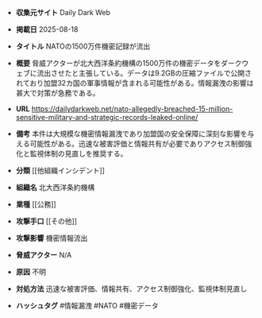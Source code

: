 - **収集元サイト**
Daily Dark Web

- **掲載日**
2025-08-18

- **タイトル**
NATOの1500万件機密記録が流出

- **概要**
脅威アクターが北大西洋条約機構の1500万件の機密データをダークウェブに流出させたと主張している。データは9.2GBの圧縮ファイルで公開されており加盟32カ国の軍事情報が含まれる可能性がある。情報漏洩の影響は甚大で対策が急務である。

- **URL**
https://dailydarkweb.net/nato-allegedly-breached-15-million-sensitive-military-and-strategic-records-leaked-online/

- **備考**
本件は大規模な機密情報漏洩であり加盟国の安全保障に深刻な影響を与える可能性がある。迅速な被害評価と情報共有が必要でありアクセス制御強化と監視体制の見直しを推奨する。

- **分類**
[[他組織インシデント]]

- **組織名**
北大西洋条約機構

- **業種**
[[公務]]

- **攻撃手口**
[[その他]]

- **攻撃影響**
機密情報流出

- **脅威アクター**
N/A

- **原因**
不明

- **対処方法**
迅速な被害評価、情報共有、アクセス制御強化、監視体制見直し

- **ハッシュタグ**
#情報漏洩 #NATO #機密データ
